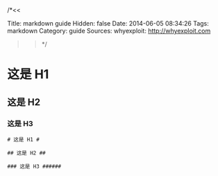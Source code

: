 /*<<

 Title: markdown guide
 Hidden: false
 Date: 2014-06-05 08:34:26
 Tags: markdown
 Category: guide
 Sources:
   whyexploit: http://whyexploit.com 
>>*/


# 这是 H1 #

## 这是 H2 ##

### 这是 H3 ######


``# 这是 H1 #``

``## 这是 H2 ##``

``### 这是 H3 ######``
